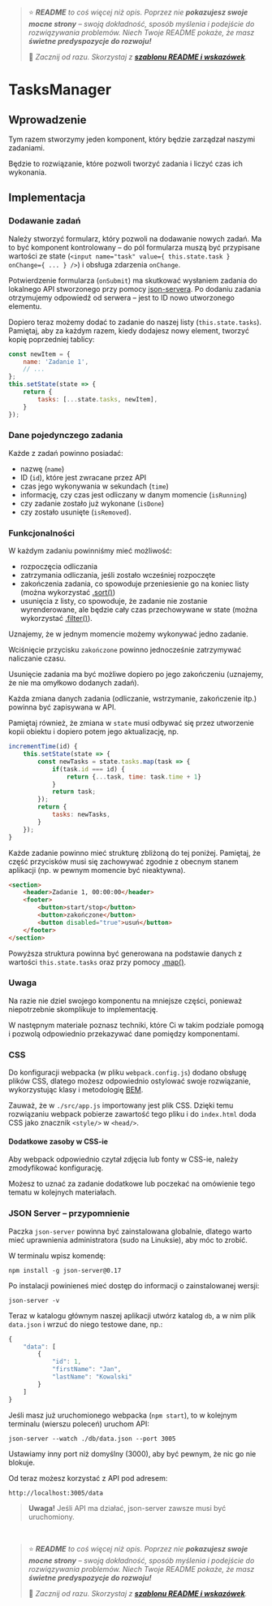 > ⭐ ***README** to coś więcej niż opis. Poprzez nie **pokazujesz swoje mocne strony** – swoją dokładność, sposób myślenia i podejście do rozwiązywania problemów. Niech Twoje README pokaże, że masz **świetne predyspozycje do rozwoju!***
> 
> 🎁 *Zacznij od razu. Skorzystaj z **[szablonu README i wskazówek](https://github.com/devmentor-pl/readme-template)**.* 
&nbsp;


# TasksManager

## Wprowadzenie

Tym razem stworzymy jeden komponent, który będzie zarządzał naszymi zadaniami.

Będzie to rozwiązanie, które pozwoli tworzyć zadania i liczyć czas ich wykonania.

## Implementacja

### Dodawanie zadań

Należy stworzyć formularz, który pozwoli na dodawanie nowych zadań. Ma to być komponent kontrolowany – do pól formularza muszą być przypisane wartości ze state (`<input name="task" value={ this.state.task } onChange={ ... } />`) i obsługa zdarzenia `onChange`.

Potwierdzenie formularza (`onSubmit`) ma skutkować wysłaniem zadania do lokalnego API stworzonego przy pomocy [json-servera](https://github.com/typicode/json-server). Po dodaniu zadania otrzymujemy odpowiedź od serwera – jest to ID nowo utworzonego elementu.

Dopiero teraz możemy dodać to zadanie do naszej listy (`this.state.tasks`). Pamiętaj, aby za każdym razem, kiedy dodajesz nowy element, tworzyć kopię poprzedniej tablicy:
```js
const newItem = {
    name: 'Zadanie 1',
    // ... 
};
this.setState(state => {
    return {
        tasks: [...state.tasks, newItem],
    }
});
```
### Dane pojedynczego zadania

Każde z zadań powinno posiadać:
- nazwę (`name`)
- ID (`id`), które jest zwracane przez API
- czas jego wykonywania w sekundach (`time`)
- informację, czy czas jest odliczany w danym momencie (`isRunning`)
- czy zadanie zostało już wykonane (`isDone`)
- czy zostało usunięte (`isRemoved`).

### Funkcjonalności

W każdym zadaniu powinniśmy mieć możliwość:
- rozpoczęcia odliczania
- zatrzymania odliczania, jeśli zostało wcześniej rozpoczęte
- zakończenia zadania, co spowoduje przeniesienie go na koniec listy (można wykorzystać [.sort()](https://developer.mozilla.org/pl/docs/Web/JavaScript/Referencje/Obiekty/Array/sort))
- usunięcia z listy, co spowoduje, że zadanie nie zostanie wyrenderowane, ale będzie cały czas przechowywane w state (można wykorzystać [.filter()](https://developer.mozilla.org/pl/docs/Web/JavaScript/Referencje/Obiekty/Array/filter)).

Uznajemy, że w jednym momencie możemy wykonywać jedno zadanie.

Wciśnięcie przycisku `zakończone` powinno jednocześnie zatrzymywać naliczanie czasu.

Usunięcie zadania ma być możliwe dopiero po jego zakończeniu (uznajemy, że nie ma omyłkowo dodanych zadań).

Każda zmiana danych zadania (odliczanie, wstrzymanie, zakończenie itp.) powinna być zapisywana w API.

Pamiętaj również, że zmiana w `state` musi odbywać się przez utworzenie kopii obiektu i dopiero potem jego aktualizację, np.

```js
incrementTime(id) {
    this.setState(state => {
        const newTasks = state.tasks.map(task => {
            if(task.id === id) {
                return {...task, time: task.time + 1}
            }
            return task;
        });
        return {
            tasks: newTasks,
        }
    });
}
```

Każde zadanie powinno mieć strukturę zbliżoną do tej poniżej. Pamiętaj, że część przycisków musi się zachowywać zgodnie z obecnym stanem aplikacji (np. w pewnym momencie być nieaktywna).
```html
<section>
    <header>Zadanie 1, 00:00:00</header>
    <footer>
        <button>start/stop</button>
        <button>zakończone</button>
        <button disabled="true">usuń</button>
    </footer>
</section>
```

Powyższa struktura powinna być generowana na podstawie danych z wartości `this.state.tasks` oraz przy pomocy [.map()](https://developer.mozilla.org/pl/docs/Web/JavaScript/Referencje/Obiekty/Array/map).

### Uwaga

Na razie nie dziel swojego komponentu na mniejsze części, ponieważ niepotrzebnie skomplikuje to implementację.

W następnym materiale poznasz techniki, które Ci w takim podziale pomogą i pozwolą odpowiednio przekazywać dane pomiędzy komponentami. 

### CSS

Do konfiguracji webpacka (w pliku `webpack.config.js`) dodano obsługę plików CSS, dlatego możesz odpowiednio ostylować swoje rozwiązanie, wykorzystując klasy i metodologię [BEM](http://getbem.com/).

Zauważ, że w `./src/app.js` importowany jest plik CSS. Dzięki temu rozwiązaniu webpack pobierze zawartość tego pliku i do `index.html` doda CSS jako znacznik `<style/>` w `<head/>`.

#### Dodatkowe zasoby w CSS-ie

Aby webpack odpowiednio czytał zdjęcia lub fonty w CSS-ie, należy zmodyfikować konfigurację.

Możesz to uznać za zadanie dodatkowe lub poczekać na omówienie tego tematu w kolejnych materiałach.

### JSON Server – przypomnienie

Paczka `json-server` powinna być zainstalowana globalnie, dlatego warto mieć uprawnienia administratora (sudo na Linuksie), aby móc to zrobić.

W terminalu wpisz komendę:

```
npm install -g json-server@0.17
```

Po instalacji powinieneś mieć dostęp do informacji o zainstalowanej wersji:

```
json-server -v
```

Teraz w katalogu głównym naszej aplikacji utwórz katalog `db`, a w nim plik `data.json` i wrzuć do niego testowe dane, np.:

```javascript
{
    "data": [
        {
            "id": 1,
            "firstName": "Jan",
            "lastName": "Kowalski"
        }
    ]
}
```

Jeśli masz już uruchomionego webpacka (`npm start`), to w kolejnym terminalu (wierszu poleceń) uruchom API:

```
json-server --watch ./db/data.json --port 3005
```

Ustawiamy inny port niż domyślny (3000), aby być pewnym, że nic go nie blokuje.

Od teraz możesz korzystać z API pod adresem:

```
http://localhost:3005/data
```

> **Uwaga!** Jeśli API ma działać, json-server zawsze musi być uruchomiony. 


&nbsp;

> ⭐ ***README** to coś więcej niż opis. Poprzez nie **pokazujesz swoje mocne strony** – swoją dokładność, sposób myślenia i podejście do rozwiązywania problemów. Niech Twoje README pokaże, że masz **świetne predyspozycje do rozwoju!***
> 
> 🎁 *Zacznij od razu. Skorzystaj z **[szablonu README i wskazówek](https://github.com/devmentor-pl/readme-template)**.* 
